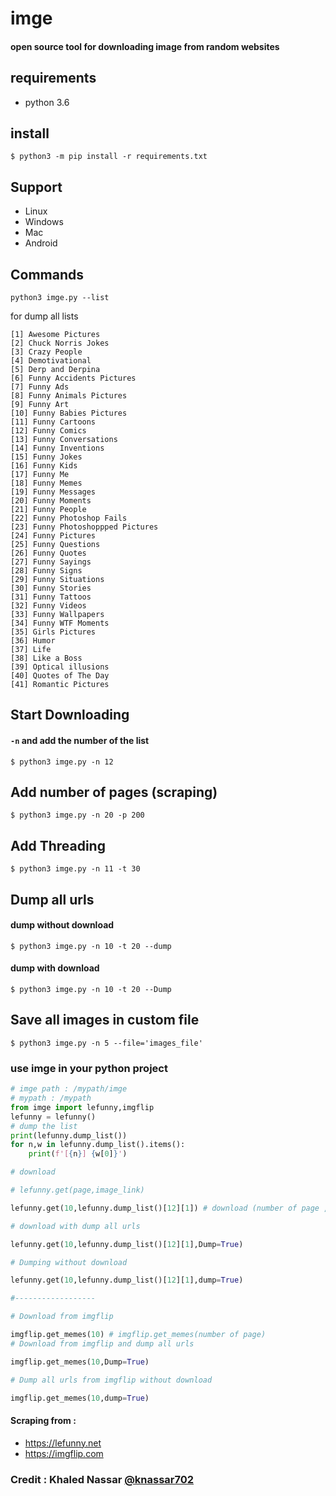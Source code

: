 # imge
#### open source tool for downloading image from random websites


## requirements
* python 3.6

## install 
`$ python3 -m pip install -r requirements.txt`
## Support
* Linux
* Windows
* Mac
* Android

## Commands
```
python3 imge.py --list
```
for dump all lists

```
[1] Awesome Pictures
[2] Chuck Norris Jokes
[3] Crazy People
[4] Demotivational
[5] Derp and Derpina
[6] Funny Accidents Pictures
[7] Funny Ads
[8] Funny Animals Pictures
[9] Funny Art
[10] Funny Babies Pictures
[11] Funny Cartoons
[12] Funny Comics
[13] Funny Conversations
[14] Funny Inventions
[15] Funny Jokes
[16] Funny Kids
[17] Funny Me
[18] Funny Memes
[19] Funny Messages
[20] Funny Moments
[21] Funny People
[22] Funny Photoshop Fails
[23] Funny Photoshoppped Pictures
[24] Funny Pictures
[25] Funny Questions
[26] Funny Quotes
[27] Funny Sayings
[28] Funny Signs
[29] Funny Situations
[30] Funny Stories
[31] Funny Tattoos
[32] Funny Videos
[33] Funny Wallpapers
[34] Funny WTF Moments
[35] Girls Pictures
[36] Humor
[37] Life
[38] Like a Boss
[39] Optical illusions
[40] Quotes of The Day
[41] Romantic Pictures
```


## Start Downloading
#### `-n` and add the number of the list
```
$ python3 imge.py -n 12
```

## Add number of pages (scraping)
```
$ python3 imge.py -n 20 -p 200
```

## Add Threading
```
$ python3 imge.py -n 11 -t 30
```
## Dump all urls
#### dump without download
```
$ python3 imge.py -n 10 -t 20 --dump
```
#### dump with download
```
$ python3 imge.py -n 10 -t 20 --Dump
```
## Save all images in custom file
```
$ python3 imge.py -n 5 --file='images_file'
```

### use imge in your python project
```python
# imge path : /mypath/imge
# mypath : /mypath
from imge import lefunny,imgflip
lefunny = lefunny()
# dump the list
print(lefunny.dump_list())
for n,w in lefunny.dump_list().items():
	print(f'[{n}] {w[0]}')

# download

# lefunny.get(page,image_link)

lefunny.get(10,lefunny.dump_list()[12][1]) # download (number of page , link of list)

# download with dump all urls

lefunny.get(10,lefunny.dump_list()[12][1],Dump=True)

# Dumping without download 

lefunny.get(10,lefunny.dump_list()[12][1],dump=True)

#------------------

# Download from imgflip

imgflip.get_memes(10) # imgflip.get_memes(number of page)
# Download from imgflip and dump all urls

imgflip.get_memes(10,Dump=True)

# Dump all urls from imgflip without download

imgflip.get_memes(10,dump=True)

```
#### Scraping from : 
* https://lefunny.net
* https://imgflip.com
### Credit : Khaled Nassar <a href='mailto:knassar702@gmail.com'>@knassar702</a>
